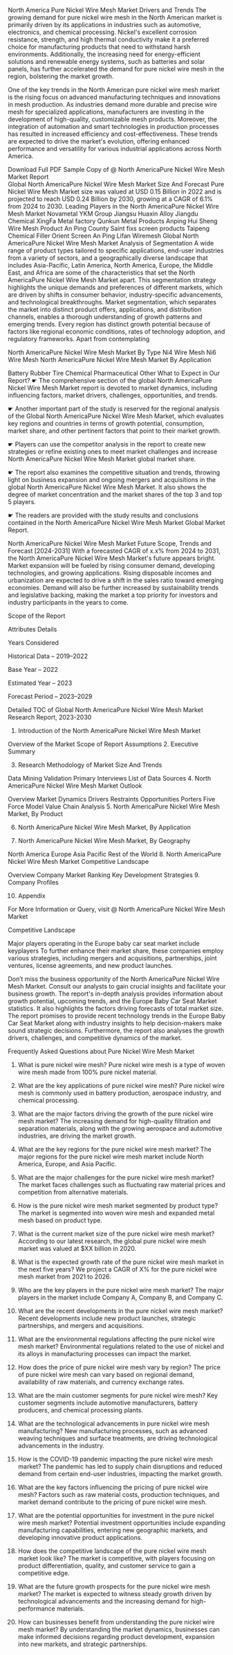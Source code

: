 North America Pure Nickel Wire Mesh Market Drivers and Trends
The growing demand for pure nickel wire mesh in the North American market is primarily driven by its applications in industries such as automotive, electronics, and chemical processing. Nickel's excellent corrosion resistance, strength, and high thermal conductivity make it a preferred choice for manufacturing products that need to withstand harsh environments. Additionally, the increasing need for energy-efficient solutions and renewable energy systems, such as batteries and solar panels, has further accelerated the demand for pure nickel wire mesh in the region, bolstering the market growth.

One of the key trends in the North American pure nickel wire mesh market is the rising focus on advanced manufacturing techniques and innovations in mesh production. As industries demand more durable and precise wire mesh for specialized applications, manufacturers are investing in the development of high-quality, customizable mesh products. Moreover, the integration of automation and smart technologies in production processes has resulted in increased efficiency and cost-effectiveness. These trends are expected to drive the market's evolution, offering enhanced performance and versatility for various industrial applications across North America.

Download Full PDF Sample Copy of @ North AmericaPure Nickel Wire Mesh Market Report  
Global North AmericaPure Nickel Wire Mesh Market Size And Forecast
Pure Nickel Wire Mesh Market size was valued at USD 0.15 Billion in 2022 and is projected to reach USD 0.24 Billion by 2030, growing at a CAGR of 6.1% from 2024 to 2030.
Leading Players in the North AmericaPure Nickel Wire Mesh Market
Novametal
YKM Group
Jiangsu Huaxin Alloy
Jiangdu Chemical XingFa Metal factory
Qunkun Metal Products
Anping Hui Sheng Wire Mesh Product
An Ping County Saint fixs screen products
Taipeng Chemical Filler
Orient Screen
An Ping Lifan Wiremesh
Global North AmericaPure Nickel Wire Mesh Market Analysis of Segmentation
A wide range of product types tailored to specific applications, end-user industries from a variety of sectors, and a geographically diverse landscape that includes Asia-Pacific, Latin America, North America, Europe, the Middle East, and Africa are some of the characteristics that set the North AmericaPure Nickel Wire Mesh Market apart. This segmentation strategy highlights the unique demands and preferences of different markets, which are driven by shifts in consumer behavior, industry-specific advancements, and technological breakthroughs. Market segmentation, which separates the market into distinct product offers, applications, and distribution channels, enables a thorough understanding of growth patterns and emerging trends. Every region has distinct growth potential because of factors like regional economic conditions, rates of technology adoption, and regulatory frameworks. Apart from contemplating

North AmericaPure Nickel Wire Mesh Market By Type
Ni4 Wire Mesh
Ni6 Wire Mesh
North AmericaPure Nickel Wire Mesh Market By Application

Battery
Rubber Tire
Chemical
Pharmaceutical
Other
What to Expect in Our Report?
☛ The comprehensive section of the global North AmericaPure Nickel Wire Mesh Market report is devoted to market dynamics, including influencing factors, market drivers, challenges, opportunities, and trends.

☛ Another important part of the study is reserved for the regional analysis of the Global North AmericaPure Nickel Wire Mesh Market, which evaluates key regions and countries in terms of growth potential, consumption, market share, and other pertinent factors that point to their market growth.

☛ Players can use the competitor analysis in the report to create new strategies or refine existing ones to meet market challenges and increase North AmericaPure Nickel Wire Mesh Market global market share.

☛ The report also examines the competitive situation and trends, throwing light on business expansion and ongoing mergers and acquisitions in the global North AmericaPure Nickel Wire Mesh Market. It also shows the degree of market concentration and the market shares of the top 3 and top 5 players.

☛ The readers are provided with the study results and conclusions contained in the North AmericaPure Nickel Wire Mesh Market Global Market Report.

North AmericaPure Nickel Wire Mesh Market Future Scope, Trends and Forecast [2024-2031]
With a forecasted CAGR of x.x% from 2024 to 2031, the North AmericaPure Nickel Wire Mesh Market's future appears bright. Market expansion will be fueled by rising consumer demand, developing technologies, and growing applications. Rising disposable incomes and urbanization are expected to drive a shift in the sales ratio toward emerging economies. Demand will also be further increased by sustainability trends and legislative backing, making the market a top priority for investors and industry participants in the years to come.

Scope of the Report

Attributes Details

Years Considered

Historical Data – 2019–2022

Base Year – 2022

Estimated Year – 2023

Forecast Period – 2023–2029

Detailed TOC of Global North AmericaPure Nickel Wire Mesh Market Research Report, 2023-2030
1. Introduction of the North AmericaPure Nickel Wire Mesh Market

Overview of the Market
Scope of Report
Assumptions
2. Executive Summary

3. Research Methodology of Market Size And Trends

Data Mining
Validation
Primary Interviews
List of Data Sources
4. North AmericaPure Nickel Wire Mesh Market Outlook

Overview
Market Dynamics
Drivers
Restraints
Opportunities
Porters Five Force Model
Value Chain Analysis
5. North AmericaPure Nickel Wire Mesh Market, By Product

6. North AmericaPure Nickel Wire Mesh Market, By Application

7. North AmericaPure Nickel Wire Mesh Market, By Geography

North America
Europe
Asia Pacific
Rest of the World
8. North AmericaPure Nickel Wire Mesh Market Competitive Landscape

Overview
Company Market Ranking
Key Development Strategies
9. Company Profiles

10. Appendix

For More Information or Query, visit @ North AmericaPure Nickel Wire Mesh Market

Competitive Landscape

Major players operating in the Europe baby car seat market include keyplayers To further enhance their market share, these companies employ various strategies, including mergers and acquisitions, partnerships, joint ventures, license agreements, and new product launches.

Don’t miss the business opportunity of the North AmericaPure Nickel Wire Mesh Market. Consult our analysts to gain crucial insights and facilitate your business growth.
The report's in-depth analysis provides information about growth potential, upcoming trends, and the Europe Baby Car Seat Market statistics. It also highlights the factors driving forecasts of total market size. The report promises to provide recent technology trends in the Europe Baby Car Seat Market along with industry insights to help decision-makers make sound strategic decisions. Furthermore, the report also analyses the growth drivers, challenges, and competitive dynamics of the market.

Frequently Asked Questions about Pure Nickel Wire Mesh Market
1. What is pure nickel wire mesh?
Pure nickel wire mesh is a type of woven wire mesh made from 100% pure nickel material.

2. What are the key applications of pure nickel wire mesh?
Pure nickel wire mesh is commonly used in battery production, aerospace industry, and chemical processing.

3. What are the major factors driving the growth of the pure nickel wire mesh market?
The increasing demand for high-quality filtration and separation materials, along with the growing aerospace and automotive industries, are driving the market growth.

4. What are the key regions for the pure nickel wire mesh market?
The major regions for the pure nickel wire mesh market include North America, Europe, and Asia Pacific.

5. What are the major challenges for the pure nickel wire mesh market?
The market faces challenges such as fluctuating raw material prices and competition from alternative materials.

6. How is the pure nickel wire mesh market segmented by product type?
The market is segmented into woven wire mesh and expanded metal mesh based on product type.

7. What is the current market size of the pure nickel wire mesh market?
According to our latest research, the global pure nickel wire mesh market was valued at $XX billion in 2020.

8. What is the expected growth rate of the pure nickel wire mesh market in the next five years?
We project a CAGR of X% for the pure nickel wire mesh market from 2021 to 2026.

9. Who are the key players in the pure nickel wire mesh market?
The major players in the market include Company A, Company B, and Company C.

10. What are the recent developments in the pure nickel wire mesh market?
Recent developments include new product launches, strategic partnerships, and mergers and acquisitions.

11. What are the environmental regulations affecting the pure nickel wire mesh market?
Environmental regulations related to the use of nickel and its alloys in manufacturing processes can impact the market.

12. How does the price of pure nickel wire mesh vary by region?
The price of pure nickel wire mesh can vary based on regional demand, availability of raw materials, and currency exchange rates.

13. What are the main customer segments for pure nickel wire mesh?
Key customer segments include automotive manufacturers, battery producers, and chemical processing plants.

14. What are the technological advancements in pure nickel wire mesh manufacturing?
New manufacturing processes, such as advanced weaving techniques and surface treatments, are driving technological advancements in the industry.

15. How is the COVID-19 pandemic impacting the pure nickel wire mesh market?
The pandemic has led to supply chain disruptions and reduced demand from certain end-user industries, impacting the market growth.

16. What are the key factors influencing the pricing of pure nickel wire mesh?
Factors such as raw material costs, production techniques, and market demand contribute to the pricing of pure nickel wire mesh.

17. What are the potential opportunities for investment in the pure nickel wire mesh market?
Potential investment opportunities include expanding manufacturing capabilities, entering new geographic markets, and developing innovative product applications.

18. How does the competitive landscape of the pure nickel wire mesh market look like?
The market is competitive, with players focusing on product differentiation, quality, and customer service to gain a competitive edge.

19. What are the future growth prospects for the pure nickel wire mesh market?
The market is expected to witness steady growth driven by technological advancements and the increasing demand for high-performance materials.

20. How can businesses benefit from understanding the pure nickel wire mesh market?
By understanding the market dynamics, businesses can make informed decisions regarding product development, expansion into new markets, and strategic partnerships.
